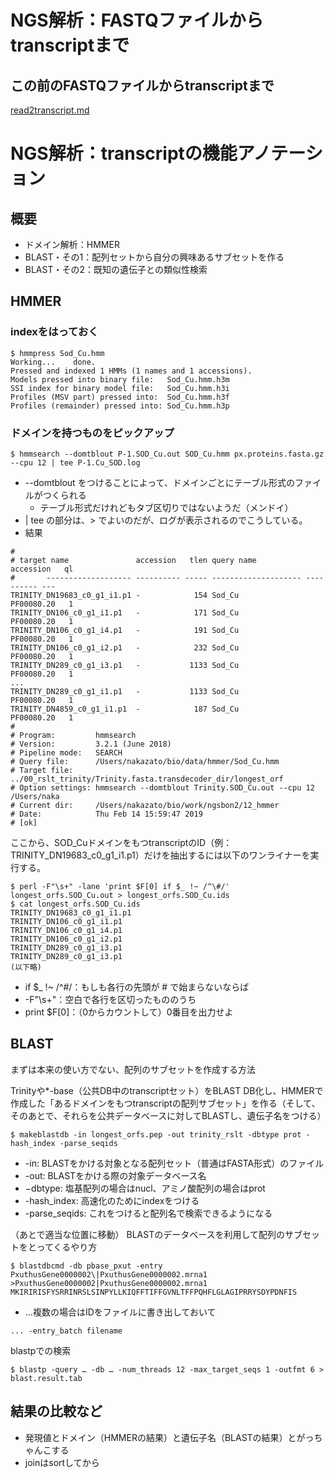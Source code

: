# NGS解析：FASTQファイルからtranscriptまで

## この前のFASTQファイルからtranscriptまで

[read2transcript.md][6fa7bc54]

  [6fa7bc54]: ./read2transcript.md "FASTQファイルからtranscriptまで"

# NGS解析：transcriptの機能アノテーション

## 概要
- ドメイン解析：HMMER
- BLAST・その1：配列セットから自分の興味あるサブセットを作る
- BLAST・その2：既知の遺伝子との類似性検索

## HMMER

### indexをはっておく

```
$ hmmpress Sod_Cu.hmm
Working...    done.
Pressed and indexed 1 HMMs (1 names and 1 accessions).
Models pressed into binary file:   Sod_Cu.hmm.h3m
SSI index for binary model file:   Sod_Cu.hmm.h3i
Profiles (MSV part) pressed into:  Sod_Cu.hmm.h3f
Profiles (remainder) pressed into: Sod_Cu.hmm.h3p
```

### ドメインを持つものをピックアップ

```
$ hmmsearch --domtblout P-1.SOD_Cu.out SOD_Cu.hmm px.proteins.fasta.gz --cpu 12 | tee P-1.Cu_SOD.log
```

- --domtblout をつけることによって、ドメインごとにテーブル形式のファイルがつくられる
  - テーブル形式だけれどもタブ区切りではないようだ（メンドイ）
- | tee の部分は、> でよいのだが、ログが表示されるのでこうしている。
- 結果
```
#                                                                               
# target name               accession   tlen query name           accession   ql
#       ------------------- ---------- ----- -------------------- ---------- ---
TRINITY_DN19683_c0_g1_i1.p1 -            154 Sod_Cu               PF00080.20   1
TRINITY_DN106_c0_g1_i1.p1   -            171 Sod_Cu               PF00080.20   1
TRINITY_DN106_c0_g1_i4.p1   -            191 Sod_Cu               PF00080.20   1
TRINITY_DN106_c0_g1_i2.p1   -            232 Sod_Cu               PF00080.20   1
TRINITY_DN289_c0_g1_i3.p1   -           1133 Sod_Cu               PF00080.20   1
...
TRINITY_DN289_c0_g1_i1.p1   -           1133 Sod_Cu               PF00080.20   1
TRINITY_DN4859_c0_g1_i1.p1  -            187 Sod_Cu               PF00080.20   1
#
# Program:         hmmsearch
# Version:         3.2.1 (June 2018)
# Pipeline mode:   SEARCH
# Query file:      /Users/nakazato/bio/data/hmmer/Sod_Cu.hmm
# Target file:     ../00_rslt_trinity/Trinity.fasta.transdecoder_dir/longest_orf
# Option settings: hmmsearch --domtblout Trinity.SOD_Cu.out --cpu 12 /Users/naka
# Current dir:     /Users/nakazato/bio/work/ngsbon2/12_hmmer
# Date:            Thu Feb 14 15:59:47 2019
# [ok]
```
ここから、SOD_CuドメインをもつtranscriptのID（例：TRINITY_DN19683_c0_g1_i1.p1）だけを抽出するには以下のワンライナーを実行する。
```
$ perl -F"\s+" -lane 'print $F[0] if $_ !~ /^\#/' longest_orfs.SOD_Cu.out > longest_orfs.SOD_Cu.ids
$ cat longest_orfs.SOD_Cu.ids
TRINITY_DN19683_c0_g1_i1.p1
TRINITY_DN106_c0_g1_i1.p1
TRINITY_DN106_c0_g1_i4.p1
TRINITY_DN106_c0_g1_i2.p1
TRINITY_DN289_c0_g1_i3.p1
TRINITY_DN289_c0_g1_i3.p1
(以下略)
```

- if $_ !~ /^\#/：もしも各行の先頭が # で始まらないならば
- -F"\s+"：空白で各行を区切ったもののうち
- print $F[0]：（0からカウントして）0番目を出力せよ


## BLAST

まずは本来の使い方でない、配列のサブセットを作成する方法

Trinityや*-base（公共DB中のtranscriptセット）をBLAST DB化し、HMMERで作成した「あるドメインをもつtranscriptの配列サブセット」を作る（そして、そのあとで、それらを公共データベースに対してBLASTし、遺伝子名をつける）

```
$ makeblastdb -in longest_orfs.pep -out trinity_rslt -dbtype prot -hash_index -parse_seqids
```
- -in: BLASTをかける対象となる配列セット（普通はFASTA形式）のファイル
- -out: BLASTをかける際の対象データベース名
- −dbtype: 塩基配列の場合はnucl、アミノ酸配列の場合はprot
- -hash_index: 高速化のためにindexをつける
- -parse_seqids: これをつけると配列名で検索できるようになる



（あとで適当な位置に移動）
BLASTのデータベースを利用して配列のサブセットをとってくるやり方
```
$ blastdbcmd -db pbase_pxut -entry PxuthusGene0000002\|PxuthusGene0000002.mrna1
>PxuthusGene0000002|PxuthusGene0000002.mrna1
MKIRIRISFYSRRINRSLSINPYLLKIQFFTIFFGVNLTFFPQHFLGLAGIPRRYSDYPDNFIS
```
- ...複数の場合はIDをファイルに書き出しておいて
```
... -entry_batch filename
```

blastpでの検索
```
$ blastp -query … -db … -num_threads 12 -max_target_seqs 1 -outfmt 6 > blast.result.tab
```




## 結果の比較など

- 発現値とドメイン（HMMERの結果）と遺伝子名（BLASTの結果）とがっちゃんこする
- joinはsortしてから
